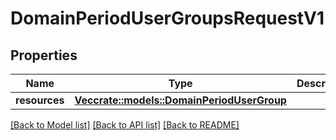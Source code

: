 # DomainPeriodUserGroupsRequestV1

## Properties

Name | Type | Description | Notes
------------ | ------------- | ------------- | -------------
**resources** | [**Vec<crate::models::DomainPeriodUserGroup>**](domain.UserGroup.md) |  |

[[Back to Model list]](../README.md#documentation-for-models) [[Back to API list]](../README.md#documentation-for-api-endpoints) [[Back to README]](../README.md)
